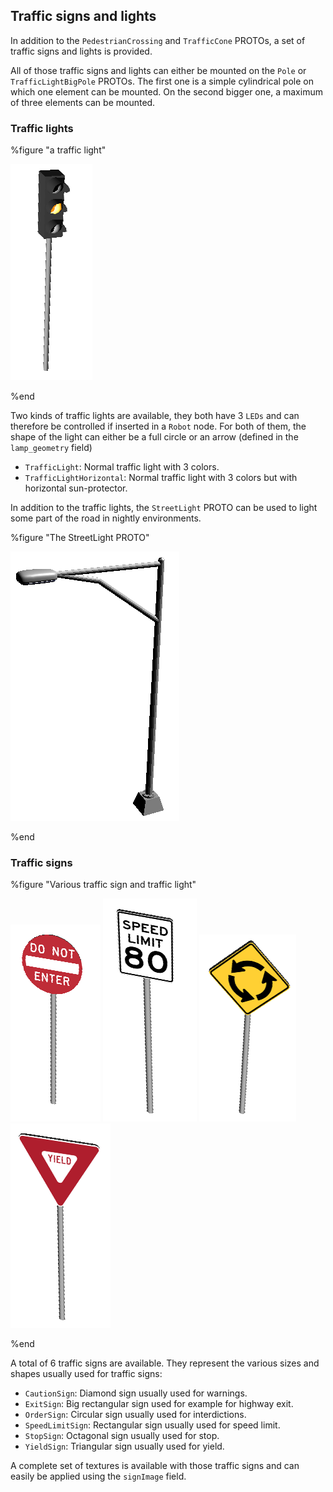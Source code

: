 ## Traffic signs and lights

In addition to the `PedestrianCrossing` and `TrafficCone` PROTOs, a set of
traffic signs and lights is provided.

All of those traffic signs and lights can either be mounted on the `Pole` or
`TrafficLightBigPole` PROTOs. The first one is a simple cylindrical pole on
which one element can be mounted. On the second bigger one, a maximum of three
elements can be mounted.

### Traffic lights

%figure "a traffic light"

![traffic_light.png](images/traffic_light.png)

%end

Two kinds of traffic lights are available, they both have 3 `LEDs` and can
therefore be controlled if inserted in a `Robot` node. For both of them, the
shape of the light can either be a full circle or an arrow (defined in the
`lamp_geometry` field)

- `TrafficLight`: Normal traffic light with 3 colors.
- `TrafficLightHorizontal`: Normal traffic light with 3 colors but with horizontal
sun-protector.

In addition to the traffic lights, the `StreetLight` PROTO can be used to light
some part of the road in nightly environments.

%figure "The StreetLight PROTO"

![street_light.png](images/street_light.png)

%end

### Traffic signs

%figure "Various traffic sign and traffic light"

![order_sign.png](images/order_sign.png)
![speed_sign.png](images/speed_sign.png)
![caution_sign.png](images/caution_sign.png)
![yield_sign.png](images/yield_sign.png)

%end

A total of 6 traffic signs are available. They represent the various sizes and
shapes usually used for traffic signs:

- `CautionSign`: Diamond sign usually used for warnings.
- `ExitSign`: Big rectangular sign used for example for highway exit.
- `OrderSign`: Circular sign usually used for interdictions.
- `SpeedLimitSign`: Rectangular sign usually used for speed limit.
- `StopSign`: Octagonal sign usually used for stop.
- `YieldSign`: Triangular sign usually used for yield.

A complete set of textures is available with those traffic signs and can easily
be applied using the `signImage` field.

